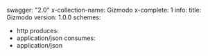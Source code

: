 swagger: "2.0"
x-collection-name: Gizmodo
x-complete: 1
info:
  title: Gizmodo
  version: 1.0.0
schemes:
- http
produces:
- application/json
consumes:
- application/json